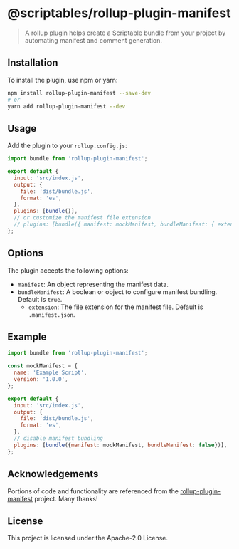 # @scriptables/rollup-plugin-manifest

> A rollup plugin helps create a Scriptable bundle from your project by automating manifest and comment generation.

## Installation

To install the plugin, use npm or yarn:

```sh
npm install rollup-plugin-manifest --save-dev
# or
yarn add rollup-plugin-manifest --dev
```

## Usage

Add the plugin to your `rollup.config.js`:

```javascript
import bundle from 'rollup-plugin-manifest';

export default {
  input: 'src/index.js',
  output: {
    file: 'dist/bundle.js',
    format: 'es',
  },
  plugins: [bundle()],
  // or customize the manifest file extension
  // plugins: [bundle({ manifest: mockManifest, bundleManifest: { extension: '.json' } })],
};
```

## Options

The plugin accepts the following options:

- `manifest`: An object representing the manifest data.
- `bundleManifest`: A boolean or object to configure manifest bundling. Default is `true`.
  - `extension`: The file extension for the manifest file. Default is `.manifest.json`.

## Example

```javascript
import bundle from 'rollup-plugin-manifest';

const mockManifest = {
  name: 'Example Script',
  version: '1.0.0',
};

export default {
  input: 'src/index.js',
  output: {
    file: 'dist/bundle.js',
    format: 'es',
  },
  // disable manifest bundling
  plugins: [bundle({manifest: mockManifest, bundleManifest: false})],
};
```

## Acknowledgements

Portions of code and functionality are referenced from the
[rollup-plugin-manifest](https://github.com/jag-k/rollup-plugin-manifest) project. Many thanks!

## License

This project is licensed under the Apache-2.0 License.

